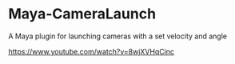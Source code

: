 # Maya-CameraLaunch

A Maya plugin for launching cameras with a set velocity and angle

https://www.youtube.com/watch?v=8wjXVHqCinc
